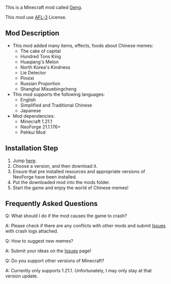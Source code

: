 This is a Minecraft mod called [Geng](https://modrinth.com/mod/geng).

This mod use [AFL-3](https://opensource.org/license/afl-3-0-php) License.

## Mod Description
- This mod added many items, effects, foods about Chinese memes:
  - The cake of capital
  - Hundred Tons King
  - Huaqiang's Melon
  - North Korea's Kindness
  - Lie Detector
  - Pinxixi
  - Russian Proportion
  - Shanghai Mixuebingcheng
- This mod supports the following languages:
  - English
  - Simplified and Traditional Chinese
  - Japanese
- Mod dependencies:
  - Minecraft 1.21.1
  - NeoForge 21.1.176+
  - Pehkui Mod


## Installation Step
1. Jump [here](https://modrinth.com/mod/geng/versions).
2. Choose a version, and then download it.
3. Ensure that pre installed resources and appropriate versions of NeoForge have been installed.
4. Put the downloaded mod into the mods folder.
5. Start the game and enjoy the world of Chinese memes!


## Frequently Asked Questions
Q: What should I do if the mod causes the game to crash?

A: Please check if there are any conflicts with other mods and submit [Issues](https://github.com/aiLinMc/Geng/issues) with crash logs attached.

Q: How to suggest new memes?

A: Submit your ideas on the [Issues](https://github.com/aiLinMc/Geng/issues) page!

Q: Do you support other versions of Minecraft?

A: Currently only supports 1.21.1. Unfortunately, I may only stay at that version update.
